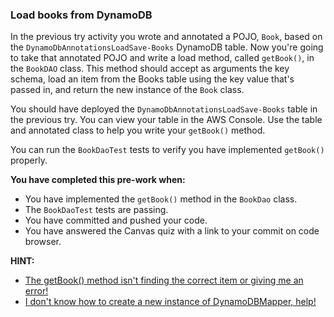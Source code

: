 ### Load books from DynamoDB

In the previous try activity you wrote and annotated a POJO, `Book`, based on the `DynamoDbAnnotationsLoadSave-Books`
DynamoDB table. Now you're going to take that annotated POJO and write a load method, called `getBook()`, in the
`BookDAO` class. This method should accept as arguments the key schema, load an item from the Books table using
the key value that's passed in, and return the new instance of the `Book` class.

You should have deployed the `DynamoDbAnnotationsLoadSave-Books` table in the previous try. You can view your table
in the AWS Console. Use the table and annotated class to help you write your `getBook()` method.

You can run the `BookDaoTest` tests to verify you have implemented `getBook()` properly.

**You have completed this pre-work when:**
* You have implemented the `getBook()` method in the `BookDao` class.
* The `BookDaoTest` tests are passing.
* You have committed and pushed your code.
* You have answered the Canvas quiz with a link to your commit on code browser.

**HINT:**
* [The getBook() method isn't finding the correct item or giving me an error!](hints/hint-01.md)
* [I don't know how to create a new instance of DynamoDBMapper, help!](hints/hint-02.md)

